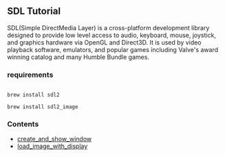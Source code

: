 ## SDL Tutorial

SDL(Simple DirectMedia Layer) is a cross-platform development library designed to provide low level access to audio,
keyboard, mouse, joystick, and graphics hardware via OpenGL and Direct3D. It is used by video playback software, 
emulators, and popular games including Valve's award winning catalog and many Humble Bundle games.

### requirements
```shell

brew install sdl2

brew install sdl2_image

```

### Contents

- [create_and_show_window](./src/create_and_show_window)
- [load_image_with_display](./src/load_image_with_display)